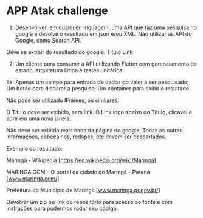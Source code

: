 # APP Atak challenge

1. Desenvolver, em qualquer linguagem, uma API que faz uma pesquisa no google e devolve o resultado em json e/ou XML.
Não utilizar as API do Google, como Search API.

Deve se extrair do resultado do google:
    Titulo
    Link
   

2. Um cliente para consumir a API utilizando Flutter com gerenciamento de estado, arquitetura limpa e testes unitários:

Ex:
    Apenas um campo para entrada de dados do valor a ser pesquisado;
    Um botão para disparar a pesquisa;
    Um container para exibir o resultado.
   
Não pode ser utilizado IFrames, ou similares.

O Titulo deve ser exibido, sem link.
O Link logo abaixo do Titulo, clicavel e abrir em uma nova janela.

Não deve ser exibido mais nada da página do google. Todas as outras informações, cabeçalhos, rodapés, etc devem ser descartados.

Exemplo do resultado:

Maringá - Wikipedia
[https://en.wikipedia.org/wiki/Maringá]


MARINGA.COM - O portal da cidade de Maringá - Paraná
[www.maringa.com/]


Prefeitura do Município de Maringá
[www.maringa.pr.gov.br/]


Devolver um zip ou link do repositório para acesso ao fonte e com instruções para podermos rodar seu código.
